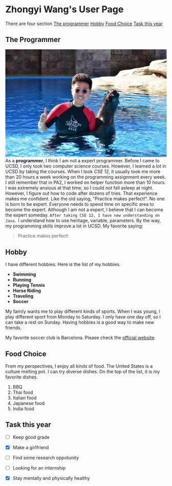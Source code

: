 # Zhongyi Wang's User Page

There are four section
[The programmer](#the-programmer)
[Hobby](#hobby)
[Food Choice](#food-choice)
[Task this year](#task-this-year)

## The Programmer
![This is an image](123.jpeg)
As a **programmer**, I think I am not a expert programmer. Before I came to UCSD, I only took two computer science courses. However, I learned a lot in UCSD by taking the courses. When I took *CSE 12*, it usually took me more than 20 hours a week working on the programming assignment every week. I still remember that in PA2, I worked on helper function more than 10 hours. I was extremely anxious at that time, so I could not fall asleep at night. However, I figure out how to code after dozens of tries. That experience makes me confident. Like the old saying, "Practice makes perfect!". No one is born to be expert. Everyone needs to spend time on specific area to become the expert. Although I am not a expert, I believe that I can become the expert someday. `After taking CSE 12, I have new understanding on Java.` I understand how to use heritage, variable, parameters. By the way, my programming skills improve a lot in UCSD. 
My favorite saying:
>Practice makes perfect!

## Hobby
I have different hobbies. Here is the list of my hobbies.
- **Swimming**
- **Running**
- **Playing Tennis**
- **Horse Riding**
- **Traveling**
- **Soccer**
  
My family wants me to play different kinds of sports. When I was young, I play different sport from Monday to Saturday. I only have one day off, so I can take a rest on Sunday. Having hobbies is a good way to make new friends. 

My favorite soccer club is Barcelona. Please check the [official website](https://www.barcelona.com/).

## Food Choice
From my perspectives, I enjoy all kinds of food. The United States is a culture melting pot. I can try diverse dishes. On the top of the list, it is my favorite dishes.

1. BBQ
2. Thai food
3. Italian food
4. Japanese food
5. India food


## Task this year
- [ ] Keep good grade
- [x] Make a girlfriend
- [ ] Find some research oppotunity
- [ ] Looking for an internship
- [x] Stay mentally and physically healthy


